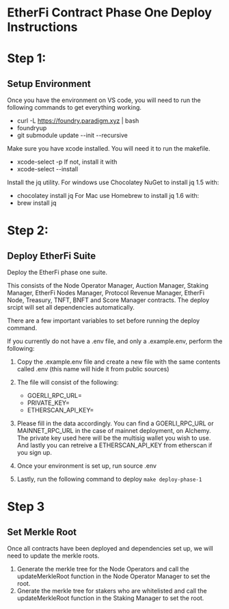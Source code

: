 # EtherFi Contract Phase One Deploy Instructions

# Step 1:
## Setup Environment

Once you have the environment on VS code, you will need to run the following commands to get everything working.
* curl -L https://foundry.paradigm.xyz | bash
* foundryup
* git submodule update --init --recursive

Make sure you have xcode installed. You will need it to run the makefile.
* xcode-select -p 
If not, install it with
* xcode-select --install

Install the jq utility.
For windows use Chocolatey NuGet to install jq 1.5 with:
*  chocolatey install jq
For Mac use Homebrew to install jq 1.6 with:
* brew install jq

# Step 2:
## Deploy EtherFi Suite
 
Deploy the EtherFi phase one suite.

This consists of the Node Operator Manager, Auction Manager, Staking Manager, EtherFi Nodes Manager, Protocol Revenue Manager, EtherFi Node, Treasury, TNFT, BNFT and Score Manager contracts. The deploy srcipt will set all dependencies automatically.

There are a few important variables to set before running the deploy command.

If you currently do not have a .env file, and only a .example.env, perform the following:
1. Copy the .example.env file and create a new file with the same contents called .env (this name will hide it from public sources)
2. The file will consist of the following:

    * GOERLI_RPC_URL=
    * PRIVATE_KEY=
    * ETHERSCAN_API_KEY=

3. Please fill in the data accordingly. You can find a GOERLI_RPC_URL or MAINNET_RPC_URL in the case of mainnet deployment, on Alchemy. The private key used here will be the multisig wallet you wish to use. And lastly you can retreive a ETHERSCAN_API_KEY from etherscan if you sign up.

4. Once your environment is set up, run
    source .env

5. Lastly, run the following command to deploy
    ```make deploy-phase-1```

# Step 3
## Set Merkle Root

Once all contracts have been deployed and dependencies set up, we will need to update the merkle roots. 

1. Generate the merkle tree for the Node Operators and call the updateMerkleRoot function in the Node Operator Manager to set the root.
2. Gnerate the merkle tree for stakers who are whitelisted and call the updateMerkleRoot function in the Staking Manager to set the root.

